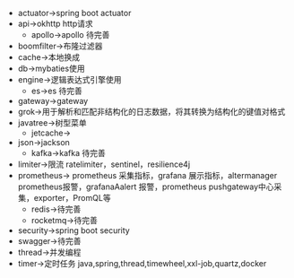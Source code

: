 * actuator->spring boot actuator
* api->okhttp http请求
  * apollo->apollo 待完善
* boomfilter->布隆过滤器
* cache->本地换成
* db->mybaties使用
* engine->逻辑表达式引擎使用
  * es->es 待完善
* gateway->gateway 
* grok->用于解析和匹配非结构化的日志数据，将其转换为结构化的键值对格式
* javatree->树型菜单
  * jetcache->
* json->jackson
  * kafka->kafka 待完善
* limiter->限流 ratelimiter，sentinel，resilience4j
* prometheus-> prometheus 采集指标，grafana 展示指标，altermanager prometheus报警，grafanaAalert 报警，prometheus pushgateway中心采集，exporter，PromQL等
  * redis->待完善
  * rocketmq->待完善
* security->spring boot security
* swagger->待完善
* thread->并发编程
* timer->定时任务 java,spring,thread,timewheel,xxl-job,quartz,docker


